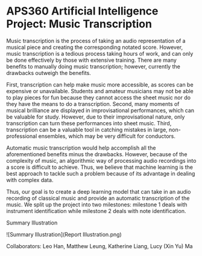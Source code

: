 # APS360 Artificial Intelligence Project: Music Transcription


Music transcription is the process of taking an audio representation of a musical piece and creating the corresponding notated score. However, music transcription is a tedious process taking hours of work, and can only be done effectively by those with extensive training. There are many benefits to manually doing music transcription; however, currently the drawbacks outweigh the benefits.

First, transcription can help make music more accessible, as scores can be expensive or unavailable. Students and amateur musicians may not be able to play pieces for fun because they cannot access the sheet music nor do they have the means to do a transcription. Second, many moments of musical brilliance are displayed in improvisational performances, which can be valuable for study. However, due to their improvisational nature, only transcription can turn these performances into sheet music. Third, transcription can be a valuable tool in catching mistakes in large, non-professional ensembles, which may be very difficult for conductors.

Automatic music transcription would help accomplish all the aforementioned benefits minus the drawbacks. However, because of the complexity of music, an algorithmic way of processing audio recordings into a score is difficult to achieve. Thus, we believe that machine learning is the best approach to tackle such a problem because of its advantage in dealing with complex data.

Thus, our goal is to create a deep learning model that can take in an audio recording of classical music and provide an automatic transcription of the music. We split up the project into two milestones: milestone 1 deals with instrument identification while milestone 2 deals with note identification.

Summary Illustration

![Summary Illustration](Report Illustration.png)

Collaborators: Leo Han, Matthew Leung, Katherine Liang, Lucy (Xin Yu) Ma
